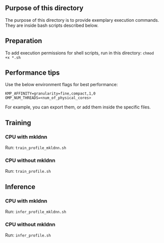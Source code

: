 ## Purpose of this directory
The purpose of this directory is to provide exemplary execution commands. They are inside bash scripts described below.

## Preparation
To add execution permissions for shell scripts, run in this directory:
`chmod +x *.sh`

## Performance tips
Use the below environment flags for best performance:
```
KMP_AFFINITY=granularity=fine,compact,1,0
OMP_NUM_THREADS=<num_of_physical_cores>
```
For example, you can export them, or add them inside the specific files.

## Training
### CPU with mkldnn
Run:
`train_profile_mkldnn.sh`
### CPU without mkldnn
Run:
`train_profile.sh`

## Inference
### CPU with mkldnn
Run:
`infer_profile_mkldnn.sh`
### CPU without mkldnn
Run:
`infer_profile.sh`
